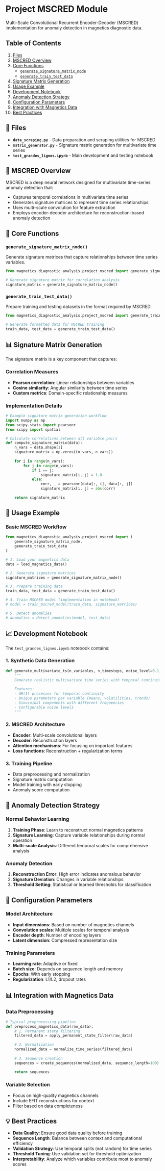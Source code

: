 # Project MSCRED Module

Multi-Scale Convolutional Recurrent Encoder-Decoder (MSCRED) implementation for anomaly detection in magnetics diagnostic data.

## Table of Contents

1. [Files](#-files)
2. [MSCRED Overview](#-mscred-overview)
3. [Core Functions](#-core-functions)
   - [`generate_signature_matrix_node`](#generate_signature_matrix_node)
   - [`generate_train_test_data`](#generate_train_test_data)
4. [Signature Matrix Generation](#-signature-matrix-generation)
5. [Usage Example](#-usage-example)
6. [Development Notebook](#-development-notebook)
7. [Anomaly Detection Strategy](#-anomaly-detection-strategy)
8. [Configuration Parameters](#-configuration-parameters)
9. [Integration with Magnetics Data](#-integration-with-magnetics-data)
10. [Best Practices](#-best-practices)

## 📁 Files

- **`data_scraping.py`** - Data preparation and scraping utilities for MSCRED
- **`matrix_generator.py`** - Signature matrix generation for multivariate time series
- **`test_grandes_lignes.ipynb`** - Main development and testing notebook

## 🔬 MSCRED Overview

MSCRED is a deep neural network designed for multivariate time-series anomaly detection that:
- Captures temporal correlations in multivariate time series
- Generates signature matrices to represent time series relationships
- Uses multi-scale convolution for feature extraction
- Employs encoder-decoder architecture for reconstruction-based anomaly detection

## 🔧 Core Functions

### `generate_signature_matrix_node()`
Generate signature matrices that capture relationships between time series variables.

```python
from magnetics_diagnostic_analysis.project_mscred import generate_signature_matrix_node

# Generate signature matrix for correlation analysis
signature_matrix = generate_signature_matrix_node()
```

### `generate_train_test_data()`
Prepare training and testing datasets in the format required by MSCRED.

```python
from magnetics_diagnostic_analysis.project_mscred import generate_train_test_data

# Generate formatted data for MSCRED training
train_data, test_data = generate_train_test_data()
```

## 📊 Signature Matrix Generation

The signature matrix is a key component that captures:

### Correlation Measures
- **Pearson correlation**: Linear relationships between variables
- **Cosine similarity**: Angular similarity between time series
- **Custom metrics**: Domain-specific relationship measures

### Implementation Details
```python
# Example signature matrix generation workflow
import numpy as np
from scipy.stats import pearsonr
from scipy import spatial

# Calculate correlations between all variable pairs
def compute_signature_matrix(data):
    n_vars = data.shape[1]
    signature_matrix = np.zeros((n_vars, n_vars))
    
    for i in range(n_vars):
        for j in range(n_vars):
            if i == j:
                signature_matrix[i, j] = 1.0
            else:
                corr, _ = pearsonr(data[:, i], data[:, j])
                signature_matrix[i, j] = abs(corr)
    
    return signature_matrix
```

## 🚀 Usage Example

### Basic MSCRED Workflow
```python
from magnetics_diagnostic_analysis.project_mscred import (
    generate_signature_matrix_node,
    generate_train_test_data
)

# 1. Load your magnetics data
data = load_magnetics_data()

# 2. Generate signature matrices
signature_matrices = generate_signature_matrix_node()

# 3. Prepare training data
train_data, test_data = generate_train_test_data()

# 4. Train MSCRED model (implementation in notebook)
# model = train_mscred_model(train_data, signature_matrices)

# 5. Detect anomalies
# anomalies = detect_anomalies(model, test_data)
```

## 📈 Development Notebook

The `test_grandes_lignes.ipynb` notebook contains:

### 1. Synthetic Data Generation
```python
def generate_multivariate_ts(n_variables, n_timesteps, noise_level=0.1, seed=None):
    """
    Generate realistic multivariate time series with temporal continuity.
    
    Features:
    - AR(1) processes for temporal continuity
    - Unique parameters per variable (means, volatilities, trends)
    - Sinusoidal components with different frequencies
    - Configurable noise levels
    """
```

### 2. MSCRED Architecture
- **Encoder**: Multi-scale convolutional layers
- **Decoder**: Reconstruction layers
- **Attention mechanisms**: For focusing on important features
- **Loss functions**: Reconstruction + regularization terms

### 3. Training Pipeline
- Data preprocessing and normalization
- Signature matrix computation
- Model training with early stopping
- Anomaly score computation

## 🎯 Anomaly Detection Strategy

### Normal Behavior Learning
1. **Training Phase**: Learn to reconstruct normal magnetics patterns
2. **Signature Learning**: Capture variable relationships during normal operation
3. **Multi-scale Analysis**: Different temporal scales for comprehensive analysis

### Anomaly Detection
1. **Reconstruction Error**: High error indicates anomalous behavior
2. **Signature Deviation**: Changes in variable relationships
3. **Threshold Setting**: Statistical or learned thresholds for classification

## 🔧 Configuration Parameters

### Model Architecture
- **Input dimensions**: Based on number of magnetics channels
- **Convolution scales**: Multiple scales for temporal analysis
- **Encoder depth**: Number of encoding layers
- **Latent dimension**: Compressed representation size

### Training Parameters
- **Learning rate**: Adaptive or fixed
- **Batch size**: Depends on sequence length and memory
- **Epochs**: With early stopping
- **Regularization**: L1/L2, dropout rates

## 📊 Integration with Magnetics Data

### Data Preprocessing
```python
# Typical preprocessing pipeline
def preprocess_magnetics_data(raw_data):
    # 1. Permanent state filtering
    filtered_data = apply_permanent_state_filter(raw_data)
    
    # 2. Normalization
    normalized_data = normalize_time_series(filtered_data)
    
    # 3. Sequence creation
    sequences = create_sequences(normalized_data, sequence_length=100)
    
    return sequences
```

### Variable Selection
- Focus on high-quality magnetics channels
- Include EFIT reconstructions for context
- Filter based on data completeness

## 💡 Best Practices

- **Data Quality**: Ensure good data quality before training
- **Sequence Length**: Balance between context and computational efficiency
- **Validation Strategy**: Use temporal splits (not random) for time series
- **Threshold Tuning**: Use validation set for threshold optimization
- **Interpretability**: Analyze which variables contribute most to anomaly scores
